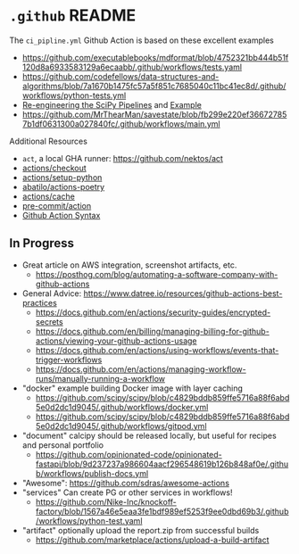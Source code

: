 # `.github` README

The `ci_pipline.yml` Github Action is based on these excellent examples

- <https://github.com/executablebooks/mdformat/blob/4752321bb444b51f120d8a6933583129a6ecaabb/.github/workflows/tests.yaml>
- <https://github.com/codefellows/data-structures-and-algorithms/blob/7a1670b1475fc57a5f851c7685040c11bc41ec8d/.github/workflows/python-tests.yml>
- [Re-engineering the SciPy Pipelines](https://labs.quansight.org/blog/2021/10/re-engineering-cicd-pipelines-for-scipy/) and [Example](https://github.com/scipy/scipy/blob/c4829bddb859ffe5716a88f6abd5e0d2dc1d9045/.github/workflows/linux_meson.yml)
- <https://github.com/MrThearMan/savestate/blob/fb299e220ef366727857b1df0631300a027840fc/.github/workflows/main.yml>

Additional Resources

- `act`, a local GHA runner: <https://github.com/nektos/act>
- [actions/checkout](https://github.com/actions/checkout)
- [actions/setup-python](https://github.com/actions/setup-python)
- [abatilo/actions-poetry](https://github.com/abatilo/actions-poetry)
- [actions/cache](https://github.com/marketplace/actions/cache)
- [pre-commit/action](https://github.com/pre-commit/action)
- [Github Action Syntax](https://docs.github.com/en/actions/using-workflows/workflow-syntax-for-github-actions)

## In Progress

- Great article on AWS integration, screenshot artifacts, etc.
  - <https://posthog.com/blog/automating-a-software-company-with-github-actions>
- General Advice: <https://www.datree.io/resources/github-actions-best-practices>
  - <https://docs.github.com/en/actions/security-guides/encrypted-secrets>
  - <https://docs.github.com/en/billing/managing-billing-for-github-actions/viewing-your-github-actions-usage>
  - <https://docs.github.com/en/actions/using-workflows/events-that-trigger-workflows>
  - <https://docs.github.com/en/actions/managing-workflow-runs/manually-running-a-workflow>
- "docker" example building Docker image with layer caching
  - <https://github.com/scipy/scipy/blob/c4829bddb859ffe5716a88f6abd5e0d2dc1d9045/.github/workflows/docker.yml>
  - <https://github.com/scipy/scipy/blob/c4829bddb859ffe5716a88f6abd5e0d2dc1d9045/.github/workflows/gitpod.yml>
- "document" calcipy should be released locally, but useful for recipes and personal portfolio
  - <https://github.com/opinionated-code/opinionated-fastapi/blob/9d237237a986604aacf296548619b126b848af0e/.github/workflows/publish-docs.yml>
- "Awesome": <https://github.com/sdras/awesome-actions>
- "services" Can create PG or other services in workflows!
  - <https://github.com/Nike-Inc/knockoff-factory/blob/1567a46e5eaa3fe1bdf989ef5253f9ee0dbd69b3/.github/workflows/python-test.yaml>
- "artifact" optionally upload the report.zip from successful builds
  - <https://github.com/marketplace/actions/upload-a-build-artifact>
